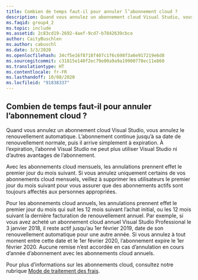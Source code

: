 ```yaml
---
title: Combien de temps faut-il pour annuler l’abonnement cloud ?
description: Quand vous annulez un abonnement cloud Visual Studio, vous annulez le renouvellement automatique. L’abonnement continue jusqu’à sa date...
ms.faqid: group4_2
ms.topic: include
ms.assetid: 2c83cd19-2692-4aef-9cd7-b7842639cbce
author: CaityBuschlen
ms.author: cabuschl
ms.date: 3/3/2020
ms.openlocfilehash: 34cf5e16f8718f407c1f6c698f3a6e917219e6d8
ms.sourcegitcommit: c31815e140f2ec79e00a9a9a19900778ec11e860
ms.translationtype: HT
ms.contentlocale: fr-FR
ms.lasthandoff: 10/08/2020
ms.locfileid: "91838337"
---
```

## <a name="how-long-does-it-take-for-my-cloud-subscription-to-be-canceled"></a>Combien de temps faut-il pour annuler l’abonnement cloud ?

Quand vous annulez un abonnement cloud Visual Studio, vous annulez le renouvellement automatique. L’abonnement continue jusqu’à sa date de renouvellement normale, puis il arrive simplement à expiration. À l’expiration, l’abonné Visual Studio ne peut plus utiliser Visual Studio ni d’autres avantages de l’abonnement.

Avec les abonnements cloud mensuels, les annulations prennent effet le premier jour du mois suivant. Si vous annulez uniquement certains de vos abonnements cloud mensuels, veillez à supprimer les utilisateurs le premier jour du mois suivant pour vous assurer que des abonnements actifs sont toujours affectés aux personnes appropriées.

Pour les abonnements cloud annuels, les annulations prennent effet le premier jour du mois qui suit les 12 mois suivant l’achat initial, ou les 12 mois suivant la dernière facturation de renouvellement annuel. Par exemple, si vous avez acheté un abonnement cloud annuel Visual Studio Professional le 3 janvier 2018, il reste actif jusqu’au 1er février 2019, date de son renouvellement automatique pour une autre année. Si vous annulez à tout moment entre cette date et le 1er février 2020, l’abonnement expire le 1er février 2020. Aucune remise n’est accordée en cas d’annulation en cours d’année d’abonnement avec les abonnements cloud annuels.

Pour plus d’informations sur les abonnements cloud, consultez notre rubrique [Mode de traitement des frais](../../../../vscloud-billing-faq.md#how-charges-are-processed).